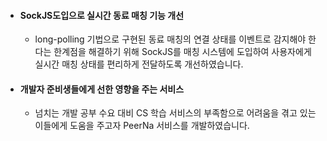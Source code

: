 - #### SockJS도입으로 실시간 동료 매칭 기능 개선
  - long-polling 기법으로 구현된 동료 매칭의 연결 상태를 이벤트로 감지해야 한다는 한계점을 해결하기 위해 SockJS를 매칭 시스템에 도입하여 사용자에게 실시간 매칭 상태를 편리하게 전달하도록 개선하였습니다.
- #### 개발자 준비생들에게 선한 영향을 주는 서비스
  - 넘치는 개발 공부 수요 대비 CS 학습 서비스의 부족함으로 어려움을 겪고 있는 이들에게 도움을 주고자 PeerNa 서비스를 개발하였습니다.